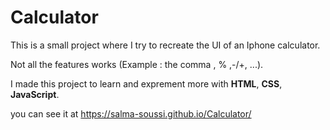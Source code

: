 # Calculator

This is a small project where I try to recreate the UI of an Iphone calculator.

Not all the features works (Example : the comma , % ,-/+, ...).


I made this project to learn and exprement more with **HTML**, **CSS**, **JavaScript**.

you can see it at https://salma-soussi.github.io/Calculator/
